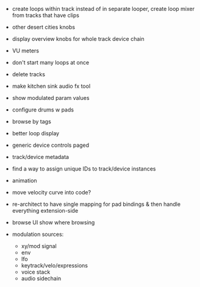 - create loops within track instead of in separate looper, create loop mixer from tracks that have clips
- other desert cities knobs
- display overview knobs for whole track device chain
- VU meters
- don't start many loops at once
- delete tracks
- make kitchen sink audio fx tool
- show modulated param values
- configure drums w pads
- browse by tags
- better loop display
- generic device controls paged
- track/device metadata
- find a way to assign unique IDs to track/device instances
- animation
- move velocity curve into code?
- re-architect to have single mapping for pad bindings & then handle everything extension-side
- browse UI show where browsing

- modulation sources:
  - xy/mod signal
  - env
  - lfo
  - keytrack/velo/expressions
  - voice stack
  - audio sidechain
